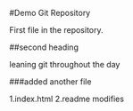 #Demo Git Repository

First file in the repository.

##second heading

leaning git throughout the day

###added another file 

1.index.html
2.readme modifies
